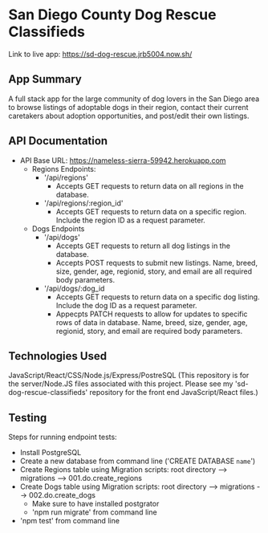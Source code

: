 # San Diego County Dog Rescue Classifieds
Link to live app: https://sd-dog-rescue.jrb5004.now.sh/

## App Summary
A full stack app for the large community of dog lovers in the San Diego area to browse listings of adoptable dogs in their region, contact their current caretakers about adoption opportunities, and post/edit their own listings.

## API Documentation 
- API Base URL: https://nameless-sierra-59942.herokuapp.com
  - Regions Endpoints:
    - '/api/regions'
      - Accepts GET requests to return data on all regions in the database.
    - '/api/regions/:region_id'
      - Accepts GET requests to return data on a specific region.  Include the region ID as a request parameter.
  - Dogs Endpoints
    - '/api/dogs'
      - Accepts GET requests to return all dog listings in the database.
      - Accepts POST requests to submit new listings.  Name, breed, size, gender, age, regionid, story, and email are all required body parameters.
    - '/api/dogs/:dog_id
      - Accepts GET requests to return data on a specific dog listing.  Include the dog ID as a request parameter.
      - Appecpts PATCH requests to allow for updates to specific rows of data in database.  Name, breed, size, gender, age, regionid, story, and email are required body parameters.
    
    


## Technologies Used
JavaScript/React/CSS/Node.js/Express/PostreSQL  (This repository is for the server/Node.JS files associated with this project.  Please see my 'sd-dog-rescue-classifieds' repository for the front end JavaScript/React files.)

## Testing
Steps for running endpoint tests:
- Install PostgreSQL
- Create a new database from command line ('CREATE DATABASE `name`')
- Create Regions table using Migration scripts: root directory --> migrations --> 001.do.create_regions
- Create Dogs table using Migration scripts: root directory --> migrations --> 002.do.create_dogs
  - Make sure to have installed postgrator
  - 'npm run migrate' from command line
- 'npm test' from command line
